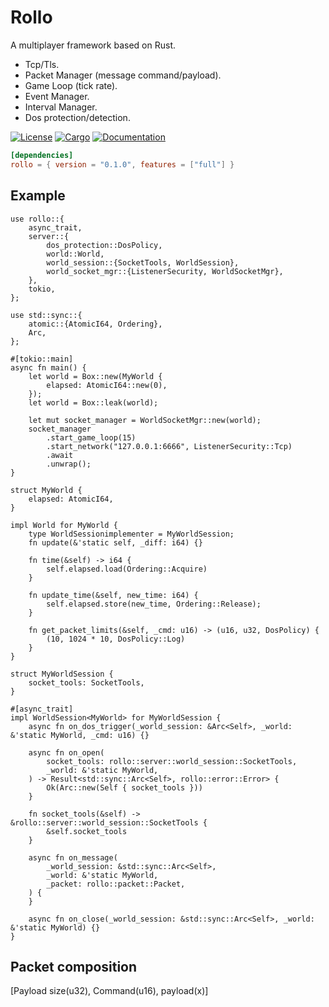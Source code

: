 # Rollo

A multiplayer framework based on Rust.

- Tcp/Tls.
- Packet Manager (message command/payload).
- Game Loop (tick rate).
- Event Manager.
- Interval Manager.
- Dos protection/detection.

[![License](https://img.shields.io/badge/license-MIT-blue.svg)](
https://github.com/netskillzgh/rollo#license)
[![Cargo](https://img.shields.io/crates/v/rollo.svg)](
https://crates.io/crates/rollo)
[![Documentation](https://docs.rs/rollo/badge.svg)](
https://docs.rs/rollo)

```toml
[dependencies]
rollo = { version = "0.1.0", features = ["full"] }
```

## Example

````rust,no_run
use rollo::{
    async_trait,
    server::{
        dos_protection::DosPolicy,
        world::World,
        world_session::{SocketTools, WorldSession},
        world_socket_mgr::{ListenerSecurity, WorldSocketMgr},
    },
    tokio,
};

use std::sync::{
    atomic::{AtomicI64, Ordering},
    Arc,
};

#[tokio::main]
async fn main() {
    let world = Box::new(MyWorld {
        elapsed: AtomicI64::new(0),
    });
    let world = Box::leak(world);

    let mut socket_manager = WorldSocketMgr::new(world);
    socket_manager
        .start_game_loop(15)
        .start_network("127.0.0.1:6666", ListenerSecurity::Tcp)
        .await
        .unwrap();
}

struct MyWorld {
    elapsed: AtomicI64,
}

impl World for MyWorld {
    type WorldSessionimplementer = MyWorldSession;
    fn update(&'static self, _diff: i64) {}

    fn time(&self) -> i64 {
        self.elapsed.load(Ordering::Acquire)
    }

    fn update_time(&self, new_time: i64) {
        self.elapsed.store(new_time, Ordering::Release);
    }

    fn get_packet_limits(&self, _cmd: u16) -> (u16, u32, DosPolicy) {
        (10, 1024 * 10, DosPolicy::Log)
    }
}

struct MyWorldSession {
    socket_tools: SocketTools,
}

#[async_trait]
impl WorldSession<MyWorld> for MyWorldSession {
    async fn on_dos_trigger(_world_session: &Arc<Self>, _world: &'static MyWorld, _cmd: u16) {}

    async fn on_open(
        socket_tools: rollo::server::world_session::SocketTools,
        _world: &'static MyWorld,
    ) -> Result<std::sync::Arc<Self>, rollo::error::Error> {
        Ok(Arc::new(Self { socket_tools }))
    }

    fn socket_tools(&self) -> &rollo::server::world_session::SocketTools {
        &self.socket_tools
    }

    async fn on_message(
        _world_session: &std::sync::Arc<Self>,
        _world: &'static MyWorld,
        _packet: rollo::packet::Packet,
    ) {
    }

    async fn on_close(_world_session: &std::sync::Arc<Self>, _world: &'static MyWorld) {}
}
````

## Packet composition

[Payload size(u32), Command(u16), payload(x)]